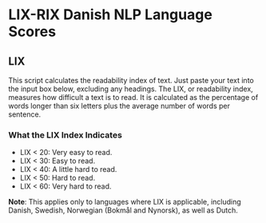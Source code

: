 # LIX-RIX Danish NLP Language Scores

## LIX
This script calculates the readability index of text. Just paste your text into the input box below, excluding any headings. The LIX, or readability index, measures how difficult a text is to read. It is calculated as the percentage of words longer than six letters plus the average number of words per sentence.

### What the LIX Index Indicates
- LIX < 20: Very easy to read.
- LIX < 30: Easy to read.
- LIX < 40: A little hard to read.
- LIX < 50: Hard to read.
- LIX < 60: Very hard to read.

**Note**: This applies only to languages where LIX is applicable, including Danish, Swedish, Norwegian (Bokmål and Nynorsk), as well as Dutch.